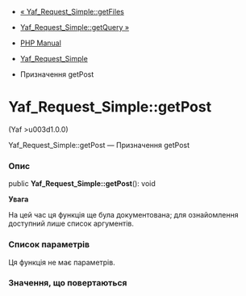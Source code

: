 - [« Yaf_Request_Simple::getFiles](yaf-request-simple.getfiles.md)
- [Yaf_Request_Simple::getQuery »](yaf-request-simple.getquery.md)

- [PHP Manual](index.md)
- [Yaf_Request_Simple](class.yaf-request-simple.md)
- Призначення getPost

# Yaf_Request_Simple::getPost

(Yaf \>u003d1.0.0)

Yaf_Request_Simple::getPost — Призначення getPost

### Опис

public **Yaf_Request_Simple::getPost**(): void

**Увага**

На цей час ця функція ще була документована; для
ознайомлення доступний лише список аргументів.

### Список параметрів

Ця функція не має параметрів.

### Значення, що повертаються

